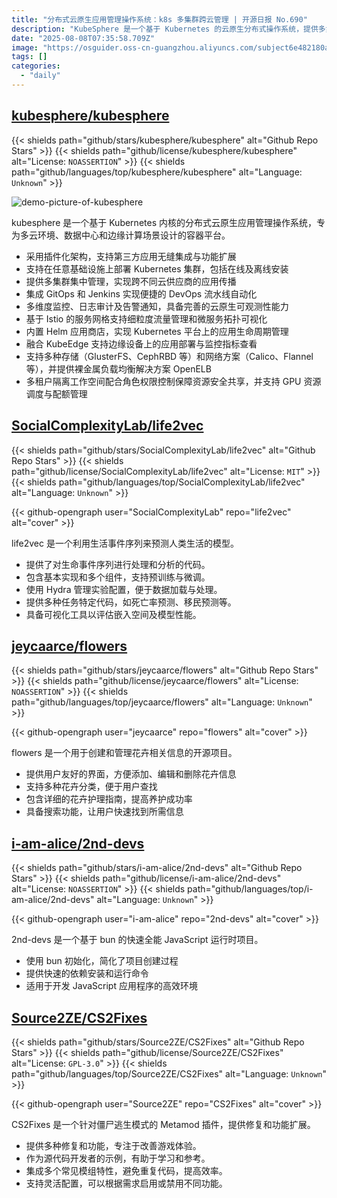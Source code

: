```yaml
---
title: "分布式云原生应用管理操作系统：k8s 多集群跨云管理 | 开源日报 No.690"
description: "KubeSphere 是一个基于 Kubernetes 的云原生分布式操作系统，提供多集群管理、DevOps 自动化、服务网格、应用商店等全栈功能，支持多云/边缘计算场景，具备可插拔架构和强大的可观测性能力。"
date: "2025-08-08T07:35:58.709Z"
image: "https://osguider.oss-cn-guangzhou.aliyuncs.com/subject6e482180ad37684281a47b33e1b0784d.png"
tags: []
categories:
  - "daily"
---
```


## [kubesphere/kubesphere](https://github.com/kubesphere/kubesphere)

{{< shields path="github/stars/kubesphere/kubesphere" alt="Github Repo Stars" >}} {{< shields path="github/license/kubesphere/kubesphere" alt="License: `NOASSERTION`" >}} {{< shields path="github/languages/top/kubesphere/kubesphere" alt="Language: `Unknown`" >}}

![demo-picture-of-kubesphere](https://static.osguider.com/subject/github/kubesphere/kubesphere/4a0f2dc00403c4d0fed35fb30252dc56.png)

kubesphere 是一个基于 Kubernetes 内核的分布式云原生应用管理操作系统，专为多云环境、数据中心和边缘计算场景设计的容器平台。

- 采用插件化架构，支持第三方应用无缝集成与功能扩展
- 支持在任意基础设施上部署 Kubernetes 集群，包括在线及离线安装
- 提供多集群集中管理，实现跨不同云供应商的应用传播
- 集成 GitOps 和 Jenkins 实现便捷的 DevOps 流水线自动化
- 多维度监控、日志审计及告警通知，具备完善的云原生可观测性能力
- 基于 Istio 的服务网格支持细粒度流量管理和微服务拓扑可视化
- 内置 Helm 应用商店，实现 Kubernetes 平台上的应用生命周期管理
- 融合 KubeEdge 支持边缘设备上的应用部署与监控指标查看
- 支持多种存储（GlusterFS、CephRBD 等）和网络方案（Calico、Flannel 等），并提供裸金属负载均衡解决方案 OpenELB
- 多租户隔离工作空间配合角色权限控制保障资源安全共享，并支持 GPU 资源调度与配额管理
  
## [SocialComplexityLab/life2vec](https://github.com/SocialComplexityLab/life2vec)

{{< shields path="github/stars/SocialComplexityLab/life2vec" alt="Github Repo Stars" >}} {{< shields path="github/license/SocialComplexityLab/life2vec" alt="License: `MIT`" >}} {{< shields path="github/languages/top/SocialComplexityLab/life2vec" alt="Language: `Unknown`" >}}

{{< github-opengraph user="SocialComplexityLab" repo="life2vec" alt="cover" >}}

life2vec 是一个利用生活事件序列来预测人类生活的模型。

- 提供了对生命事件序列进行处理和分析的代码。
- 包含基本实现和多个组件，支持预训练与微调。
- 使用 Hydra 管理实验配置，便于数据加载与处理。
- 提供多种任务特定代码，如死亡率预测、移民预测等。
- 具备可视化工具以评估嵌入空间及模型性能。
  
## [jeycaarce/flowers](https://github.com/jeycaarce/flowers)

{{< shields path="github/stars/jeycaarce/flowers" alt="Github Repo Stars" >}} {{< shields path="github/license/jeycaarce/flowers" alt="License: `NOASSERTION`" >}} {{< shields path="github/languages/top/jeycaarce/flowers" alt="Language: `Unknown`" >}}

{{< github-opengraph user="jeycaarce" repo="flowers" alt="cover" >}}

flowers 是一个用于创建和管理花卉相关信息的开源项目。

- 提供用户友好的界面，方便添加、编辑和删除花卉信息
- 支持多种花卉分类，便于用户查找
- 包含详细的花卉护理指南，提高养护成功率
- 具备搜索功能，让用户快速找到所需信息
  
## [i-am-alice/2nd-devs](https://github.com/i-am-alice/2nd-devs)

{{< shields path="github/stars/i-am-alice/2nd-devs" alt="Github Repo Stars" >}} {{< shields path="github/license/i-am-alice/2nd-devs" alt="License: `NOASSERTION`" >}} {{< shields path="github/languages/top/i-am-alice/2nd-devs" alt="Language: `Unknown`" >}}

{{< github-opengraph user="i-am-alice" repo="2nd-devs" alt="cover" >}}

2nd-devs 是一个基于 bun 的快速全能 JavaScript 运行时项目。

- 使用 bun 初始化，简化了项目创建过程
- 提供快速的依赖安装和运行命令
- 适用于开发 JavaScript 应用程序的高效环境
  
## [Source2ZE/CS2Fixes](https://github.com/Source2ZE/CS2Fixes)

{{< shields path="github/stars/Source2ZE/CS2Fixes" alt="Github Repo Stars" >}} {{< shields path="github/license/Source2ZE/CS2Fixes" alt="License: `GPL-3.0`" >}} {{< shields path="github/languages/top/Source2ZE/CS2Fixes" alt="Language: `Unknown`" >}}

{{< github-opengraph user="Source2ZE" repo="CS2Fixes" alt="cover" >}}

CS2Fixes 是一个针对僵尸逃生模式的 Metamod 插件，提供修复和功能扩展。

- 提供多种修复和功能，专注于改善游戏体验。
- 作为源代码开发者的示例，有助于学习和参考。
- 集成多个常见模组特性，避免重复代码，提高效率。
- 支持灵活配置，可以根据需求启用或禁用不同功能。
  

